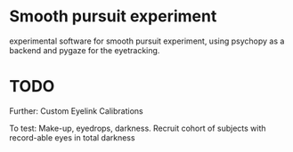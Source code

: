 # Smooth pursuit experiment
experimental software for smooth pursuit experiment, using psychopy as a backend and pygaze for the eyetracking.

# TODO

Further:
Custom Eyelink Calibrations

To test:
Make-up, eyedrops, darkness. 
Recruit cohort of subjects with record-able eyes in total darkness

